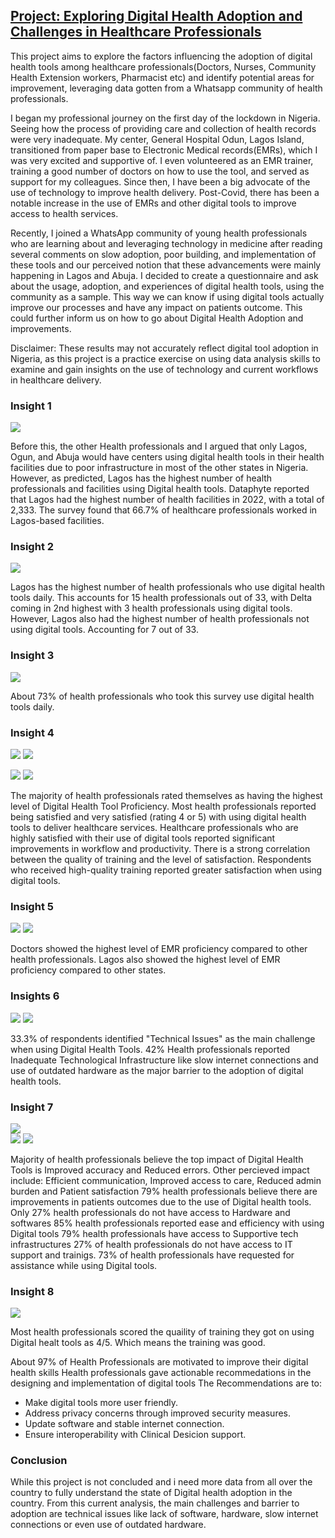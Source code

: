 

## [Project: Exploring Digital Health Adoption and Challenges in Healthcare Professionals](https://github.com/Islamiaah/Exploring-Digital-Health-Adoption-and-Challenges-in-Healthcare-Professionals)

This project aims to explore the factors influencing the adoption of digital health tools among healthcare professionals(Doctors, Nurses, Community Health Extension workers, Pharmacist etc) and identify potential areas for improvement, leveraging data gotten from a Whatsapp community of health professionals. 

I began my professional journey on the first day of the lockdown in Nigeria. Seeing how the process of providing care and collection of health records were very inadequate. My center, General Hospital Odun, Lagos Island, transitioned from paper base to Electronic Medical records(EMRs), which I was very excited and supportive of. I even volunteered as an EMR trainer, training a good number of doctors on how to use the tool, and served as support for my colleagues. Since then, I have been a big advocate of the use of technology to improve health delivery. Post-Covid, there has been a notable increase in the use of EMRs and other digital tools to improve access to health services. 

Recently, I joined a WhatsApp community of young health professionals who are learning about and leveraging technology in medicine after reading several comments on slow adoption, poor building, and implementation of these tools and our perceived notion that these advancements were mainly happening in Lagos and Abuja. I decided to create a questionnaire and ask about the usage, adoption, and experiences of digital health tools, using the community as a sample. This way we can know if using digital tools actually improve our processes and have any impact on patients outcome. This could further inform us on how to go about Digital Health Adoption and improvements. 

Disclaimer: These results may not accurately reflect digital tool adoption in Nigeria, as this project is a practice exercise on using data analysis skills to examine and gain insights on the use of technology and current workflows in healthcare delivery.

### Insight 1 
![](/Images/States2.png)

Before this, the other Health professionals and I argued that only Lagos, Ogun, and Abuja would have centers using digital health tools in their health facilities due to poor infrastructure in most of the other states in Nigeria. However, as predicted, Lagos has the highest number of health professionals and facilities using Digital health tools. Dataphyte reported that Lagos had the highest number of health facilities in 2022, with a total of 2,333. The survey found that 66.7% of healthcare professionals worked in Lagos-based facilities.

### Insight 2 
![](/Images/Satae%20and%20daily%20use.png)

Lagos has the highest number of health professionals who use digital health tools daily. This accounts for 15 health professionals out of 33, with Delta coming in 2nd highest with 3 health professionals using digital tools. However, Lagos also had the highest number of health professionals not using digital tools. Accounting for 7 out of 33. 

### Insight 3 
 ![](/Images/Daily%20use%20of%20digital%20health%20tools%20.png)

About 73% of health professionals who took this survey use digital health tools daily.

### Insight 4
 ![](/Images/EMR%20Proficiency%20.png)              ![](/Images/Satisfaction%20level.png)

![](/Images/impact%20on%20workflow.png)              ![](/Images/Training%20quality%20.png)

The majority of health professionals rated themselves as having the highest level of Digital Health Tool Proficiency. Most health professionals reported being satisfied and very satisfied (rating 4 or 5) with using digital health tools to deliver healthcare services. Healthcare professionals who are highly satisfied with their use of digital tools reported significant improvements in workflow and productivity. There is a strong correlation between the quality of training and the level of satisfaction. Respondents who received high-quality training reported greater satisfaction when using digital tools.

### Insight 5 
![](/Images/job%20title%20vs%20emr%20.png)             ![](/Images/location%20vs%20emr.png)

Doctors showed the highest level of EMR proficiency compared to other health professionals. Lagos also showed the highest level of EMR proficiency compared to other states.

### Insights 6
![](/Images/Distribution%20of%20challeneges%20.png)        ![](/Images/Distribution%20of%20boundaries%20.png)

33.3% of respondents identified "Technical Issues" as the main challenge when using Digital Health Tools.
42% Health professionals reported Inadequate Technological Infrastructure like slow internet connections and use of outdated hardware as the major barrier to the adoption of digital health tools.

### Insight 7

![](/Images/percieved%20impact%20.png)       
![](/Images/Improvements%20in%20patients%20outcomes%20.png)
![](/Images/Access%20to%20IT%20support%20and%20training%20.png)

Majority of health professionals believe the top impact of Digital Health Tools is Improved accuracy and Reduced errors.
Other percieved impact include: Efficient communication, Improved access to care, Reduced admin burden and Patient satisfaction
79% health professionals believe there are improvements in patients outcomes due to the use of Digital health tools.
Only 27% health professionals do not have access to Hardware and softwares
85% health professionals reported ease and efficiency with using Digital tools
79% health professionals have access to Supportive tech infrastructures
27% of health professionals do not have access to IT support and trainigs.
73% of health professionals have requested for assistance while using Digital tools.

### Insight 8 

![](/Images/Training%20quality%20.png)

Most health professionals scored the quaility of training they got on using Digital healt tools as 4/5. Which means the training was good. 

About 97% of Health Professionals are motivated to improve their digital health skills
Health professionals gave actionable recommedations in the designing and implementation of digital tools
The Recommendations are to:
- Make digital tools more user friendly.
- Address privacy concerns through improved security measures.
- Update software and stable internet connection.
- Ensure interoperability with Clinical Desicion support.


### Conclusion
While this project is not concluded and i need more data from all over the country to fully understand the state of Digital health adoption in the country. 
From this current analysis, the main challenges and barrier to adoption are technical issues like lack of software, hardware, slow internet connections or even use of outdated hardware.
